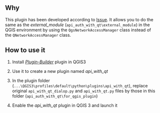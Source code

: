 ## Why

This plugin has been developed according to [Issue](https://github.com/isogeo/isogeo-plugin-qgis/issues/186).
It allows you to do the same as the *external_module* (`api_auth_with_qt\external_module`) in the QGIS environment by using the `QgsNetworkAccessManager` class instead of the `QNetworkAccessManager` class.

## How to use it

1. Install [*Plugin-Builder*](https://plugins.qgis.org/plugins/pluginbuilder/) plugin in QGIS3

2. Use it to create a new plugin named *api_with_qt*

3. In the plugin folder (`...\QGIS3\profiles\default\python\plugins\api_with_qt`), replace original `api_with_qt_dialop.py` and `api_with_qt.py` files by those in this folder (`api_auth_with_qt\for_qgis_plugin`)

4. Enable the *api_with_qt* plugin in QGIS 3 and launch it 